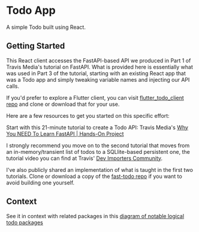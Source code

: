 # Todo App
A simple Todo built using React.

## Getting Started

This React client accesses the  FastAPI-based API we produced in Part 1 of Travis Media's tutorial on FastAPI. What is provided here is essentially what was used in Part 3 of the tutorial, starting with an existing React app that was a Todo app and simply tweaking variable names and injecting our API calls.

If you'd prefer to explore a Flutter client, you can visit [flutter_todo_client repo](https://github.com/Bobbu/flutter_todo_client) and clone or download that for your use.

Here are a few resources to get you started on this specific effort:

Start with this 21-minute tutorial to create a Todo API:
Travis Media's [Why You NEED To Learn FastAPI | Hands-On Project](https://youtu.be/cbASjoZZGIw?si=QpsWVHCHM9brUv1K)

I strongly recommend you move on to the second tutorial that moves from an in-memory/transient list of todos to a SQLlite-based persistent one, the tutorial video you can find at Travis' [Dev Importers Community](https://community.travis.media/).

I've also publicly shared an implementation of what is taught in the first two tutorials. Clone or download a copy of the [fast-todo repo](https://github.com/Bobbu/fast-todos) if you want to avoid building one yourself.


## Context

See it in context with related packages in this [diagram of notable logical todo packages](https://lucid.app/documents/view/cccb17ee-2478-4fa2-b544-de293e375241)
